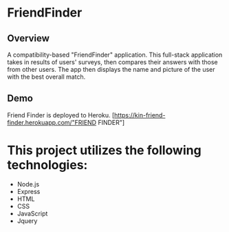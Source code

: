 # FriendFinder

## Overview

A compatibility-based "FriendFinder" application. This full-stack application takes in results of users' surveys, then compares their answers with those from other users. The app then displays the name and picture of the user with the best overall match.

## Demo

Friend Finder is deployed to Heroku. [https://kin-friend-finder.herokuapp.com/"FRIEND FINDER"]

# This project utilizes the following technologies:

* Node.js
* Express
* HTML
* CSS
* JavaScript
* Jquery

